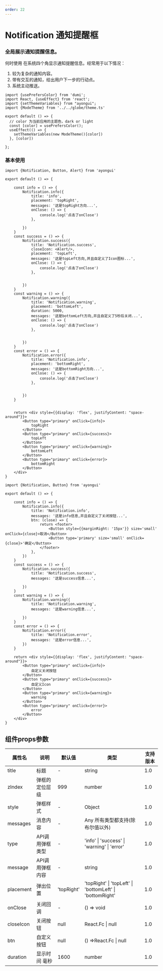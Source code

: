 ```yaml
---
order: 22
---
```

# Notification 通知提醒框

### 全局展示通知提醒信息。

何时使用
在系统四个角显示通知提醒信息。经常用于以下情况：
1. 较为复杂的通知内容。
2. 带有交互的通知，给出用户下一步的行动点。
3. 系统主动推送。

```tsx  hideCode=true inline=true
import {usePrefersColor} from 'dumi';
import React, {useEffect} from 'react';
import {setThemeVariables} from "ayongui";
import {ModeTheme} from '../../globe/theme.ts'

export default () => {
  // color 为当前应用的主题色，dark or light
  const [color] = usePrefersColor();
  useEffect(() => {
    setThemeVariables(new ModeTheme()[color])
  }, [color])

};
```

### 基本使用

```tsx
import {Notification, Button, Alert} from 'ayongui'

export default () => {

    const info = () => {
        Notification.info({
            title: 'info',
            placement: 'topRight',
            messages: '这是topRight方向...',
            onClose: () => {
                console.log('点击了onClose')
            },

        })
    }
    const success = () => {
        Notification.success({
            title: 'Notification.success',
            closeIcon: <Alert/>,
            placement: 'topLeft',
            messages: '这是topLeft方向,并且自定义了Icon图标...',
            onClose: () => {
                console.log('点击了onClose')
            },


        })
    }
    const warning = () => {
        Notification.warning({
            title: 'Notification.warning',
            placement: 'bottomLeft',
            duration: 5000,
            messages: '这是bottomLeft方向,并且自定义了5秒后关闭...',
            onClose: () => {
                console.log('点击了onClose')
            },


        })
    }
    const error = () => {
        Notification.error({
            title: 'Notification.info',
            placement: 'bottomRight',
            messages: '这是bottomRight方向...',
            onClose: () => {
                console.log('点击了onClose')
            },


        })
    }
 

    return <div style={{display: 'flex', justifyContent: "space-around"}}>
        <Button type="primary" onClick={info}>
            topRight
        </Button>
        <Button type="primary" onClick={success}>
            topLeft
        </Button>
        <Button type="primary" onClick={warning}>
            bottomLeft
        </Button>
        <Button type="primary" onClick={error}>
            bottomRight
        </Button>
    </div>
}
```


```tsx
import {Notification, Button} from 'ayongui'

export default () => {

    const info = () => {
        Notification.info({
            title: 'Notification.info',
            messages: '这是info信息,并且自定义了关闭按钮...',
            btn: (close) => {
                return <footer>
                    <Button style={{marginRight: '15px'}} size='small' onClick={close}>取消</Button>
                    <Button type='primary' size='small' onClick={close}>'确定</Button>
                </footer>
            },
        })
    }
    const success = () => {
        Notification.success({
            title: 'Notification.success',
            messages: '这是success信息...',

        })
    }
    const warning = () => {
        Notification.warning({
            title: 'Notification.warning',
            messages: '这是warning信息...',

        })
    }
    const error = () => {
        Notification.error({
            title: 'Notification.error',
            messages: '这是error信息...',
        })
    }

    return <div style={{display: 'flex', justifyContent: "space-around"}}>
        <Button type="primary" onClick={info}>
            自定义关闭按钮
        </Button>
        <Button type="primary" onClick={success}>
            自定义Icon
        </Button>
        <Button type="primary" onClick={warning}>
            warning
        </Button>
        <Button type="primary" onClick={error}>
            error
        </Button>
    </div>
}
```

## 组件props参数

| 属性名       | 说明                     | 默认值    | 类型                                       | 支持版本 |
| ------------| ------------------------| ---------| ------------------------------------------| -------- |
| title      | 标题                     | -       | string                                    | 1.0      |
| zIndex     | 弹框的定位层级           | 999      | number                                    | 1.0      |
| style       | 弹框样式                 | - | Object                             | 1.0      |
| messages    | 消息内容               | -        | Any 所有类型都支持(除布尔值以外)                | 1.0      |
| type       | API调用弹框类型          | -        | 'info' \| 'success' \| 'warning' \| 'error' | 1.0      |
| message     | API调用弹框内容          | -        | string                                    | 1.0      |
| placement  | 弹出位置                   | 'topRight' | 'topRight' \| 'topLeft' \| 'bottomLeft' \| 'bottomRight' | 1.0      |
| onClose    | 关闭回调                 | -        | () => void                                | 1.0      |
| closeIcon  | 关闭按钮                 | null     | React.Fc \| null                         | 1.0      |
| btn        | 自定义按钮               | null     | () =>React.Fc \| null                    | 1.0      |
| duration   | 显示时间 毫秒            | 1600     | number                                    | 1.0      |

